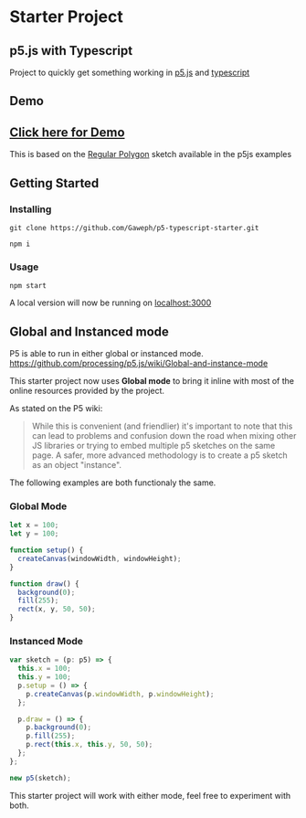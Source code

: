 # Starter Project

## p5.js with Typescript

Project to quickly get something working in [p5.js](https://p5js.org/) and [typescript](https://www.typescriptlang.org/)

## Demo

## **[Click here for Demo](https://gaweph.github.io/p5-typescript-starter/)**


This is based on the [Regular Polygon](https://p5js.org/examples/form-regular-polygon.html) sketch available in the p5js examples

## Getting Started

### Installing

```
git clone https://github.com/Gaweph/p5-typescript-starter.git
```

```
npm i
```

### Usage

```
npm start
```

A local version will now be running on [localhost:3000](http://localhost:3000)

## Global and Instanced mode

P5 is able to run in either global or instanced mode.
https://github.com/processing/p5.js/wiki/Global-and-instance-mode

This starter project now uses **Global mode** to bring it inline with most of the online resources provided by the project.

As stated on the P5 wiki:

> While this is convenient (and friendlier) it's important to note that this can lead to problems and confusion down the road when mixing other JS libraries or trying to embed multiple p5 sketches on the same page. A safer, more advanced methodology is to create a p5 sketch as an object "instance".

The following examples are both functionaly the same.

### Global Mode

```typescript
let x = 100;
let y = 100;

function setup() {
  createCanvas(windowWidth, windowHeight);
}

function draw() {
  background(0);
  fill(255);
  rect(x, y, 50, 50);
}
```

### Instanced Mode

```typescript
var sketch = (p: p5) => {
  this.x = 100;
  this.y = 100;
  p.setup = () => {
    p.createCanvas(p.windowWidth, p.windowHeight);
  };

  p.draw = () => {
    p.background(0);
    p.fill(255);
    p.rect(this.x, this.y, 50, 50);
  };
};

new p5(sketch);
```

This starter project will work with either mode, feel free to experiment with both.
